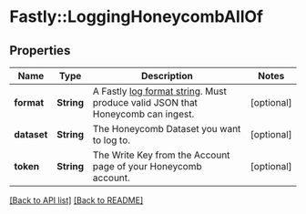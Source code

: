 # Fastly::LoggingHoneycombAllOf

## Properties

| Name | Type | Description | Notes |
| ---- | ---- | ----------- | ----- |
| **format** | **String** | A Fastly [log format string](https://docs.fastly.com/en/guides/custom-log-formats). Must produce valid JSON that Honeycomb can ingest. | [optional] |
| **dataset** | **String** | The Honeycomb Dataset you want to log to. | [optional] |
| **token** | **String** | The Write Key from the Account page of your Honeycomb account. | [optional] |

[[Back to API list]](../../README.md#endpoints) [[Back to README]](../../README.md)

